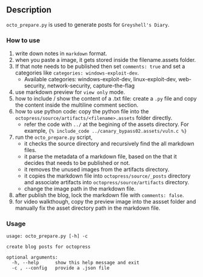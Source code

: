 ## Description

`octo_prepare.py` is used to generate posts for `Greyshell's Diary`.

### How to use

1. write down notes in `markdown` format.
2. when you paste a image, it gets stored inside the filename.assets folder.
3. If that note needs to be published then set `comments: true` and set a categories like `categories: windows-exploit-dev`.
    - Available categories: windows-exploit-dev, linux-exploit-dev, web-security, network-security, capture-the-flag
4. use markdown preview for `view only` mode.
5. how to include / show the content of a .txt file: create a `.py` file and copy the content inside the multiline comment section.
6. how to use python code: copy the python file into the `octopress/source/artifacts/<filename>.assets` folder directly.
    - refer the code with `../` at the begining of the assets directory. For example,
    `{% include_code ../canary_bypass02.assets/vuln.c %}`
7. run the `octo_prepare.py` script,
    - it checks the source directory and recursively find the all markdown files.
    - it parse the metadata of a markdown file, based on the that it decides that needs to be published or not.
    - it removes the unused images from the artifacts directory.
    - it copies the markdown file into `octopress/source/_posts` directory and associate artifacts into `octopress/source/artifacts` directory.
    - change the image path in the markdown file.
8. after publish the blog, lock the markdown file with `comments: false`.
9. for video walkthough, copy the preview image into the assset folder and manually fix the asset
 directory path in the markdown file.

### Usage
```
usage: octo_prepare.py [-h] -c

create blog posts for octopress

optional arguments:
  -h, --help      show this help message and exit
  -c , --config   provide a .json file
```




